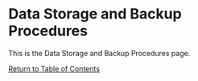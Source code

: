 # Data Storage and Backup Procedures

This is the Data Storage and Backup Procedures page.

[Return to Table of Contents](technical-info/storage-backup)
